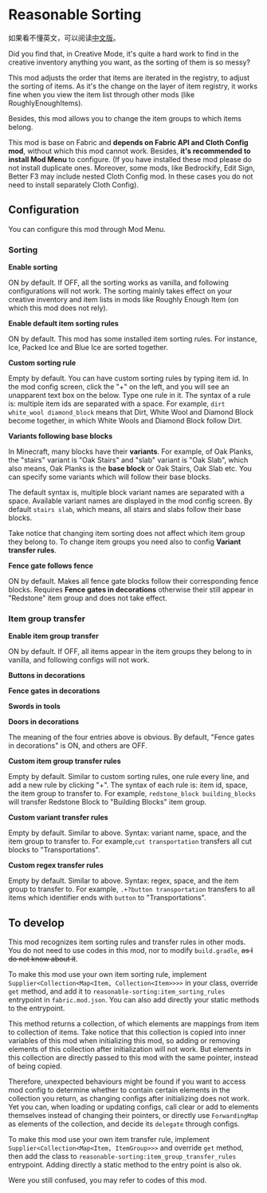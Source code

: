 # Reasonable Sorting

如果看不懂英文，可以阅读[中文版](README.md)。

Did you find that, in Creative Mode, it's quite a hard work to find in the creative inventory anything you want, as the sorting of them is so messy?

This mod adjusts the order that items are iterated in the registry, to adjust the sorting of items. As it's the change on the layer of item registry, it works fine when you view the item list through other mods (like RoughlyEnoughItems).

Besides, this mod allows you to change the item groups to which items belong.

This mod is base on Fabric and **depends on Fabric API and Cloth Config mod**, without which this mod cannot work. Besides, **it's recommended to install Mod Menu** to configure. (If you have installed these mod please do not install duplicate ones. Moreover, some mods, like Bedrockify, Edit Sign, Better F3 may include nested Cloth Config mod. In these cases you do not need to install separately Cloth Config).

## Configuration

You can configure this mod through Mod Menu.

### Sorting

**Enable sorting**

ON by default. If OFF, all the sorting works as vanilla, and following configurations will not work. The sorting mainly takes effect on your creative inventory and item lists in mods like Roughly Enough Item (on which this mod does not rely).

**Enable default item sorting rules**

ON by default. This mod has some installed item sorting rules. For instance, Ice, Packed Ice and Blue Ice are sorted together.

**Custom sorting rule**

Empty by default. You can have custom sorting rules by typing item id. In the mod config screen, click the "+" on the left, and you will see an unapparent text box on the below. Type one rule in it. The syntax of a rule is: multiple item ids are separated with a space. For example, `dirt white_wool diamond_block` means that Dirt, White Wool and Diamond Block become together, in which White Wools and Diamond Block follow Dirt.

**Variants following base blocks**

In Minecraft, many blocks have their **variants**. For example, of Oak Planks, the "stairs" variant is "Oak Stairs" and "slab" variant is "Oak Slab", which also means, Oak Planks is the **base block** or Oak Stairs, Oak Slab etc. You can specify some variants which will follow their base blocks.

The default syntax is, multiple block variant names are separated with a space. Available variant names are displayed in the mod config screen. By default `stairs slab`, which means, all stairs and slabs follow their base blocks.

Take notice that changing item sorting does not affect which item group they belong to. To change item groups you need also to config **Variant transfer rules**.

**Fence gate follows fence**

ON by default. Makes all fence gate blocks follow their corresponding fence blocks. Requires **Fence gates in decorations** otherwise their still appear in "Redstone" item group and does not take effect.

### Item group transfer

**Enable item group transfer**

ON by default. If OFF, all items appear in the item groups they belong to in vanilla, and following configs will not work.

**Buttons in decorations**

**Fence gates in decorations**

**Swords in tools**

**Doors in decorations**

The meaning of the four entries above is obvious. By default, "Fence gates in decorations" is ON, and others are OFF.

**Custom item group transfer rules**

Empty by default. Similar to custom sorting rules, one rule every line, and add a new rule by clicking "+". The syntax of each rule is: item id, space, the item group to transfer to. For example, `redstone_block building_blocks` will transfer Redstone Block to "Building Blocks" item group.

**Custom variant transfer rules**

Empty by default. Similar to above. Syntax: variant name, space, and the item group to transfer to. For example,`cut transportation` transfers all cut blocks to "Transportations".

**Custom regex transfer rules**

Empty by default. Similar to above. Syntax: regex, space, and the item group to transfer to. For example, `.+?button transportation` transfers to all items which identifier ends with `button` to "Transportations".

## To develop

This mod recognizes item sorting rules and transfer rules in other mods. You do not need to use codes in this mod, nor to modify `build.gradle`, ~~as I do not know about it~~.

To make this mod use your own item sorting rule, implement `Supplier<Collection<Map<Item, Collection<Item>>>>` in your class, override `get` method, and add it to `reasonable-sorting:item_sorting_rules` entrypoint in `fabric.mod.json`. You can also add directly your static methods to the entrypoint.

This method returns a collection, of which elements are mappings from item to collection of items. Take notice that this collection is copied into inner variables of this mod when initializing this mod, so adding or removing elements of this collection after initialization will not work. But elements in this collection are directly passed to this mod with the same pointer, instead of being copied.

Therefore, unexpected behaviours might be found if you want to access mod config to determine whether to contain certain elements in the collection you return, as changing configs after initializing does not work. Yet you can, when loading or updating configs, call clear or add to elements themselves instead of changing their pointers, or directly use `ForwardingMap` as elements of the collection, and decide its `delegate` through configs.

To make this mod use your own item transfer rule, implement `Supplier<Collection<Map<Item, ItemGroup>>>` and override `get` method, then add the class to `reasonable-sorting:item_group_transfer_rules` entrypoint. Adding directly a static method to the entry point is also ok.

Were you still confused, you may refer to codes of this mod.